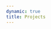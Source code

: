 ```yaml
---
dynamic: true
title: Projects
---
```


<script setup>
import ProjectPage from '../ProjectPage.vue'
</script>

<ProjectPage >

</ProjectPage>

<!-- @content -->
